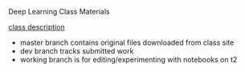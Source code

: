Deep Learning Class Materials

[class description](https://www.usfca.edu/data-institute/certificates/deep-learning-part-one)

- master branch contains original files downloaded from class site
- dev branch tracks submitted work
- working branch is for editing/experimenting with notebooks on t2
